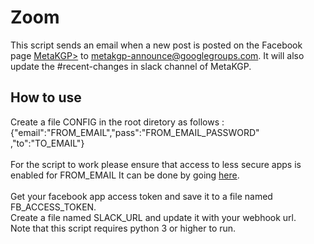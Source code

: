# Zoom
This script sends an email when a new post is posted on the Facebook page <a href="https://www.facebook.com/metakgp">MetaKGP></a> to metakgp-announce@googlegroups.com. It will also update the #recent-changes in slack channel of MetaKGP.

## How to use 
Create a file CONFIG in the root diretory as follows : <br>
{"email":"FROM_EMAIL","pass":"FROM_EMAIL_PASSWORD" ,"to":"TO_EMAIL"} <br><br>
For the script to work please ensure that access to less secure apps is enabled for FROM_EMAIL 
It can be done by going <a href="https://www.google.com/settings/security/lesssecureapps">here</a>. 
<br><br>
Get your facebook app access token and save it to a file named FB_ACCESS_TOKEN.
<br>
Create a file named SLACK_URL and update it with your webhook url.
<br>
Note that this script requires python 3 or higher to run.
